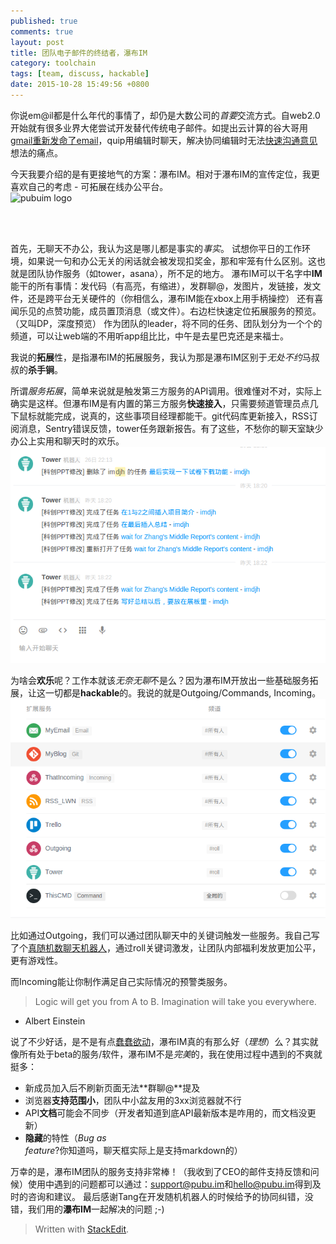 ```yaml
---
published: true
comments: true
layout: post
title: 团队电子邮件的终结者，瀑布IM
category: toolchain
tags: [team, discuss, hackable]
date: 2015-10-28 15:49:56 +0800
---
```



你说em@il都是什么年代的事情了，却仍是大数公司的*首要*交流方式。自web2.0开始就有很多业界大佬尝试开发替代传统电子邮件。如提出云计算的谷大哥用[gmail重新发命了email][itgonglun gmail]，quip用编辑时聊天，解决协同编辑时无法[快速沟通意见][quip quick review]想法的痛点。


今天我要介绍的是有更接地气的方案：瀑布IM。相对于瀑布IM的宣传定位，我更喜欢自己的考虑 - 可拓展在线办公平台。   
![pubuim logo](http://tp2.sinaimg.cn/5241138681/180/5734483693/0)

<br />
<br />

首先，无聊天不办公，我认为这是哪儿都是事实的*事实*。
试想你平日的工作环境，如果说一句和办公无关的闲话就会被发现扣奖金，那和牢笼有什么区别。这也就是团队协作服务（如tower，asana），所不足的地方。
瀑布IM可以干名字中**IM**能干的所有事情：发代码（有高亮，有缩进），发群聊@，发图片，发链接，发文件，还是跨平台无关硬件的（你相信么，瀑布IM能在xbox上用手柄操控）
还有喜闻乐见的点赞功能，成员置顶消息（或文件）。右边栏快速定位拓展服务的预览。（又叫DP，深度预览）
作为团队的leader，将不同的任务、团队划分为一个个的频道，可以让web端的不用听app组比比，中午是去星巴克还是来福士。

我说的**拓展**性，是指瀑布IM的拓展服务，我认为那是瀑布IM区别于*无处不约*马叔叔的**杀手锏**。

所谓*服务拓展*，简单来说就是触发第三方服务的API调用。很难懂对不对，实际上确实是这样。但瀑布IM是有内置的第三方服务**快速接入**，只需要频道管理员点几下鼠标就能完成，说真的，这些事项目经理都能干。git代码库更新接入，RSS订阅消息，Sentry错误反馈，tower任务跟新报告。有了这些，不愁你的聊天室缺少办公上实用和聊天时的欢乐。   
![tower服务展示][showbox tower]

为啥会**欢乐**呢？工作本就该*无奈无聊*不是么？因为瀑布IM开放出一些基础服务拓展，让这一切都是**hackable**的。我说的就是Outgoing/Commands, Incoming。   
![我自己用的频道中开启的服务][my plugins]

比如通过Outgoing，我们可以通过团队聊天中的关键词触发一些服务。我自己写了个[真随机数聊天机器人][trbot-pubuim repo]，通过roll关键词激发，让团队内部福利发放更加公平，更有游戏性。

而Incoming能让你制作满足自己实际情况的预警类服务。
> Logic will get you from A to B. Imagination will take you everywhere.
- Albert Einstein

说了不少好话，是不是有点[蠢蠢欲动][signup pubu.im]，瀑布IM真的有那么好（*理想*）么？其实就像所有处于beta的服务/软件，瀑布IM不是*完美*的，我在使用过程中遇到的不爽就挺多：

- 新成员加入后不刷新页面无法**群聊@**提及
- 浏览器**支持范围小**，团队中小盆友用的3xx浏览器就不行
- API**文档**可能会不同步（开发者知道到底API最新版本是咋用的，而文档没更新）
- **隐藏**的特性（*Bug as feature*?你知道吗，聊天框实际上是支持markdown的）


万幸的是，瀑布IM团队的服务支持非常棒！（我收到了CEO的邮件支持反馈和问候）使用中遇到的问题都可以通过：[support@pubu.im][support mail]和[hello@pubu.im][hello mail]得到及时的咨询和建议。
最后感谢Tang在开发随机机器人的时候给予的协同纠错，没错，我们用的**瀑布IM**一起解决的问题 ;-)


> Written with [StackEdit](https://stackedit.io/).

[support mail]: mailto://support@pubu.im
[hello mail]: mailto://hello@pubu.im
[signup pubu.im]: https://beta.pubu.im/signup
[itgonglun gmail]: http://ipn.li/itgonglun/123/
[quip quick review]: https://quip.com/about/tour
[trbot-pubuim repo]: http://v2ex.com/t/230888
[my plugins]: /img/2015/10/pubuim-myservices.png
[showbox tower]: /img/2015/10/services-tower.png

